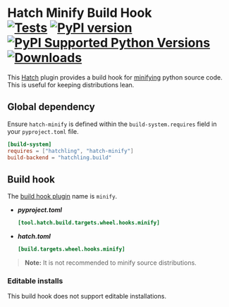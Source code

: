 # Hatch Minify Build Hook <div><a href="https://github.com/djcopley/hatch-minify/actions/workflows/tests.yml"><img src="https://github.com/djcopley/hatch-minify/actions/workflows/tests.yml/badge.svg?branch=main" alt="Tests" /></a> <a href="https://badge.fury.io/py/hatch-minify"><img src="https://badge.fury.io/py/hatch-minify.svg" alt="PyPI version" /></a> <a href="https://pypi.python.org/pypi/hatch-minify/"><img src="https://img.shields.io/pypi/pyversions/hatch-minify.svg" alt="PyPI Supported Python Versions" /></a> <a href="https://pepy.tech/project/hatch-minify"><img src="https://static.pepy.tech/badge/hatch-minify" alt="Downloads" /></a></div>

This [Hatch](https://hatch.pypa.io/latest/) plugin provides a build hook for 
[minifying](https://en.wikipedia.org/wiki/Minification_(programming)) python source code. 
This is useful for keeping distributions lean.

## Global dependency

Ensure `hatch-minify` is defined within the `build-system.requires` field in your `pyproject.toml` file.

```toml
[build-system]
requires = ["hatchling", "hatch-minify"]
build-backend = "hatchling.build"
```

## Build hook

The [build hook plugin](https://hatch.pypa.io/latest/plugins/build-hook/reference/) name is `minify`.

- ***pyproject.toml***

    ```toml
    [tool.hatch.build.targets.wheel.hooks.minify]
    ```

- ***hatch.toml***

    ```toml
    [build.targets.wheel.hooks.minify]
    ```

> **Note:** It is not recommended to minify source distributions.

### Editable installs

This build hook does not support editable installations.
